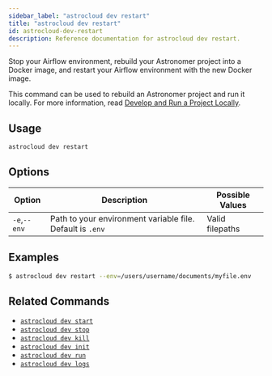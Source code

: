 ```yaml
---
sidebar_label: "astrocloud dev restart"
title: "astrocloud dev restart"
id: astrocloud-dev-restart
description: Reference documentation for astrocloud dev restart.
---
```


Stop your Airflow environment, rebuild your Astronomer project into a Docker image, and restart your Airflow environment with the new Docker image.

This command can be used to rebuild an Astronomer project and run it locally. For more information, read [Develop and Run a Project Locally](develop-project.md#build-and-run-a-project-locally).

## Usage

```sh
astrocloud dev restart
```

## Options

| Option              | Description                                                                                                        | Possible Values             |
| ------------------- | ------------------------------------------------------------------------------------------------------------------ | --------------------------- |
| `-e`,`--env` | Path to your environment variable file. Default is `.env` | Valid filepaths |


## Examples

```sh
$ astrocloud dev restart --env=/users/username/documents/myfile.env
```

## Related Commands

- [`astrocloud dev start`](cli-reference/astrocloud-dev-start.md)
- [`astrocloud dev stop`](cli-reference/astrocloud-dev-stop.md)
- [`astrocloud dev kill`](cli-reference/astrocloud-dev-kill.md)
- [`astrocloud dev init`](cli-reference/astrocloud-dev-init.md)
- [`astrocloud dev run`](cli-reference/astrocloud-dev-run.md)
- [`astrocloud dev logs`](cli-reference/astrocloud-dev-logs.md)

